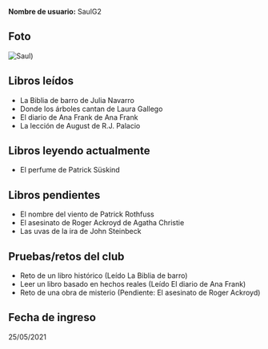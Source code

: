 **Nombre de usuario:** SaulG2

## Foto
![Saul](https://elcomercio.pe/resizer/v2/2H2MGFXOZRFLRE4EMYKGPVI5JE.jpg?auth=9481bc9327c00ec64a6b76e4d3f1671227e4091175449b6905d5da5962217cd0&width=1200&height=810&quality=90&smart=true))

## Libros leídos
- La Biblia de barro de Julia Navarro  
- Donde los árboles cantan de Laura Gallego  
- El diario de Ana Frank de Ana Frank  
- La lección de August de R.J. Palacio  

## Libros leyendo actualmente
- El perfume de Patrick Süskind  

## Libros pendientes
- El nombre del viento de Patrick Rothfuss  
- El asesinato de Roger Ackroyd de Agatha Christie  
- Las uvas de la ira de John Steinbeck  

## Pruebas/retos del club
- Reto de un libro histórico (Leído La Biblia de barro)  
- Leer un libro basado en hechos reales (Leído El diario de Ana Frank)  
- Reto de una obra de misterio (Pendiente: El asesinato de Roger Ackroyd)  

## Fecha de ingreso
25/05/2021